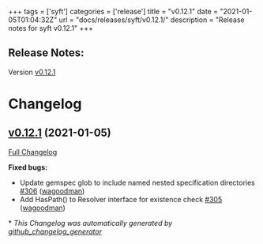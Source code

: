 +++
tags = ['syft']
categories = ['release']
title = "v0.12.1"
date = "2021-01-05T01:04:32Z"
url = "docs/releases/syft/v0.12.1/"
description = "Release notes for syft v0.12.1"
+++

## Release Notes:
Version [v0.12.1](https://github.com/anchore/syft/releases/tag/v0.12.1)

# Changelog

## [v0.12.1](https://github.com/anchore/syft/tree/v0.12.1) (2021-01-05)

[Full Changelog](https://github.com/anchore/syft/compare/v0.12.0...v0.12.1)

**Fixed bugs:**

- Update gemspec glob to include named nested specification directories [\#306](https://github.com/anchore/syft/pull/306) ([wagoodman](https://github.com/wagoodman))
- Add HasPath\(\) to Resolver interface for existence check [\#305](https://github.com/anchore/syft/pull/305) ([wagoodman](https://github.com/wagoodman))



\* *This Changelog was automatically generated by [github_changelog_generator](https://github.com/github-changelog-generator/github-changelog-generator)*
